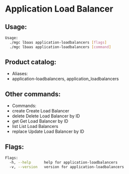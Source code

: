 # Application Load Balancer

## Usage:
```bash
Usage:
  ./mgc lbaas application-loadbalancers [flags]
  ./mgc lbaas application-loadbalancers [command]
```

## Product catalog:
- Aliases:
- application-loadbalancers, application_loadbalancers

## Other commands:
- Commands:
- create      Create Load Balancer
- delete      Delete Load Balancer by ID
- get         Get Load Balancer by ID
- list        List Load Balancers
- replace     Update Load Balancer by ID

## Flags:
```bash
Flags:
  -h, --help      help for application-loadbalancers
  -v, --version   version for application-loadbalancers
```

